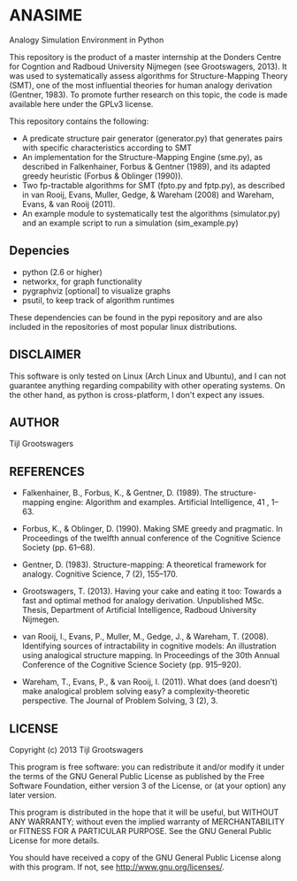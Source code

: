 ANASIME
=======

Analogy Simulation Environment in Python

This repository is the product of a master internship at the Donders Centre for Cogntion and Radboud University Nijmegen (see Grootswagers, 2013).
It was used to systematically assess algorithms for Structure-Mapping Theory (SMT), one of the most influential theories for human analogy derivation (Gentner, 1983).
To promote further research on this topic, the code is made available here under the GPLv3 license.

This repository contains the following:

- A predicate structure pair generator (generator.py) that generates pairs with specific characteristics according to SMT
- An implementation for the Structure-Mapping Engine (sme.py), as described in Falkenhainer, Forbus & Gentner (1989), and its adapted greedy heuristic (Forbus & Oblinger (1990)).
- Two fp-tractable algorithms for SMT (fpto.py and fptp.py), as described in van Rooij, Evans, Muller, Gedge, & Wareham (2008) and Wareham, Evans, & van Rooij (2011).
- An example module to systematically test the algorithms (simulator.py) and an example script to run a simulation (sim_example.py)

Depencies
---------

- python (2.6 or higher)
- networkx, for graph functionality
- pygraphviz [optional] to visualize graphs
- psutil, to keep track of algorithm runtimes

These dependencies can be found in the pypi repository and are also included in the repositories of most popular linux distributions.

DISCLAIMER
----------

This software is only tested on Linux (Arch Linux and Ubuntu), and I can not guarantee anything regarding compability with other operating systems.
On the other hand, as python is cross-platform, I don't expect any issues.

AUTHOR
------

Tijl Grootswagers

REFERENCES
----------

- Falkenhainer, B., Forbus, K., & Gentner, D. (1989). The structure-mapping engine: Algorithm and examples. Artificial Intelligence, 41 , 1–63.

- Forbus, K., & Oblinger, D. (1990). Making SME greedy and pragmatic. In Proceedings of the twelfth annual conference of the Cognitive Science Society (pp. 61–68).

- Gentner, D. (1983). Structure-mapping: A theoretical framework for analogy. Cognitive Science, 7 (2), 155–170.

- Grootswagers, T. (2013). Having your cake and eating it too: Towards a fast and optimal method for analogy derivation. Unpublished MSc. Thesis, Department of Artificial Intelligence, Radboud University Nijmegen.

- van Rooij, I., Evans, P., Muller, M., Gedge, J., & Wareham, T. (2008). Identifying sources of intractability in cognitive models: An illustration using analogical structure mapping. In Proceedings of the 30th Annual Conference of the Cognitive Science Society (pp. 915–920).

- Wareham, T., Evans, P., & van Rooij, I. (2011). What does (and doesn’t) make analogical problem solving easy? a complexity-theoretic perspective. The Journal of Problem Solving, 3 (2), 3.

LICENSE
-------

Copyright (c) 2013  Tijl Grootswagers

This program is free software: you can redistribute it and/or modify
it under the terms of the GNU General Public License as published by
the Free Software Foundation, either version 3 of the License, or
(at your option) any later version.

This program is distributed in the hope that it will be useful,
but WITHOUT ANY WARRANTY; without even the implied warranty of
MERCHANTABILITY or FITNESS FOR A PARTICULAR PURPOSE.  See the
GNU General Public License for more details.

You should have received a copy of the GNU General Public License
along with this program.  If not, see <http://www.gnu.org/licenses/>.
